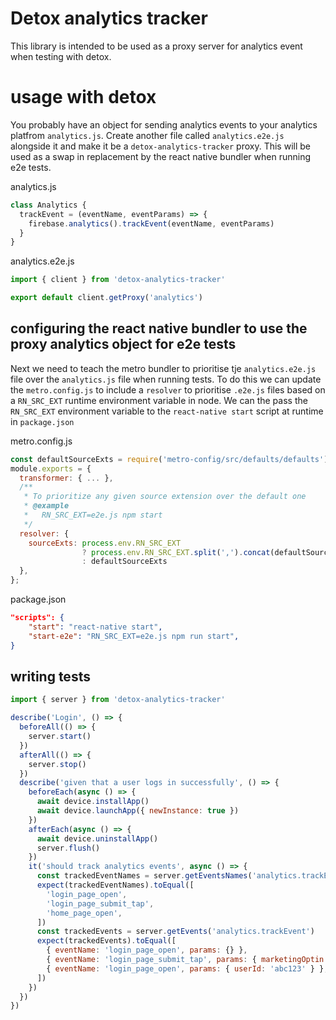 # Detox analytics tracker

This library is intended to be used as a proxy server for analytics event when testing with detox.

# usage with detox

You probably have an object for sending analytics events to your analytics platfrom `analytics.js`. Create another file called `analytics.e2e.js` alongside it and make it be a `detox-analytics-tracker` proxy. This will be used as a swap in replacement by the react native bundler when running e2e tests.

analytics.js

```js
class Analytics {
  trackEvent = (eventName, eventParams) => {
    firebase.analytics().trackEvent(eventName, eventParams)
  }
}
```

analytics.e2e.js

```js
import { client } from 'detox-analytics-tracker'

export default client.getProxy('analytics')
```

## configuring the react native bundler to use the proxy analytics object for e2e tests

Next we need to teach the metro bundler to prioritise tje `analytics.e2e.js` file over the `analytics.js` file when running tests. To do this we can update the `metro.config.js` to include a `resolver` to prioritise `.e2e.js` files based on a `RN_SRC_EXT` runtime environment variable in node. We can the pass the `RN_SRC_EXT` environment variable to the `react-native start` script at runtime in `package.json`

metro.config.js

```js
const defaultSourceExts = require('metro-config/src/defaults/defaults').sourceExts
module.exports = {
  transformer: { ... },
  /**
   * To prioritize any given source extension over the default one
   * @example
   *   RN_SRC_EXT=e2e.js npm start
   */
  resolver: {
    sourceExts: process.env.RN_SRC_EXT
                ? process.env.RN_SRC_EXT.split(',').concat(defaultSourceExts)
                : defaultSourceExts
  },
};
```

package.json

```json
"scripts": {
    "start": "react-native start",
    "start-e2e": "RN_SRC_EXT=e2e.js npm run start",
}
```

## writing tests

```js
import { server } from 'detox-analytics-tracker'

describe('Login', () => {
  beforeAll(() => {
    server.start()
  })
  afterAll(() => {
    server.stop()
  })
  describe('given that a user logs in successfully', () => {
    beforeEach(async () => {
      await device.installApp()
      await device.launchApp({ newInstance: true })
    })
    afterEach(async () => {
      await device.uninstallApp()
      server.flush()
    })
    it('should track analytics events', async () => {
      const trackedEventNames = server.getEventsNames('analytics.trackEvent')
      expect(trackedEventNames).toEqual([
        'login_page_open',
        'login_page_submit_tap',
        'home_page_open',
      ])
      const trackedEvents = server.getEvents('analytics.trackEvent')
      expect(trackedEvents).toEqual([
        { eventName: 'login_page_open', params: {} },
        { eventName: 'login_page_submit_tap', params: { marketingOptin: true } },
        { eventName: 'login_page_open', params: { userId: 'abc123' } },
      ])
    })
  })
})
```
